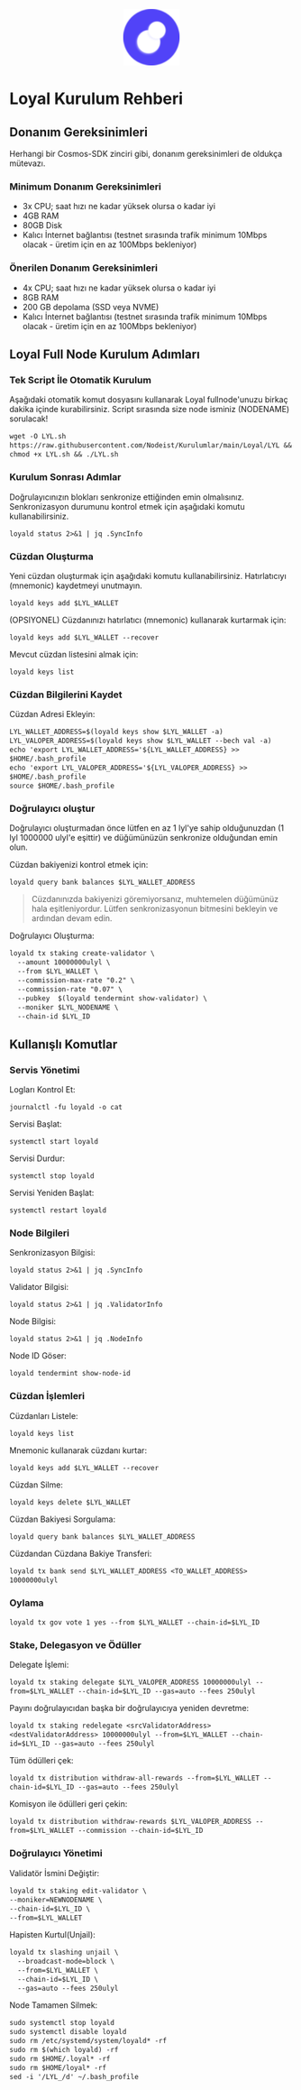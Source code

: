<p align="center">
  <img height="100" height="auto" src="https://raw.githubusercontent.com/Nodeist/Kurulumlar/main/logos/loyal.png">
</p>

# Loyal Kurulum Rehberi
## Donanım Gereksinimleri
Herhangi bir Cosmos-SDK zinciri gibi, donanım gereksinimleri de oldukça mütevazı.

### Minimum Donanım Gereksinimleri
 - 3x CPU; saat hızı ne kadar yüksek olursa o kadar iyi
 - 4GB RAM
 - 80GB Disk
 - Kalıcı İnternet bağlantısı (testnet sırasında trafik minimum 10Mbps olacak - üretim için en az 100Mbps bekleniyor)

### Önerilen Donanım Gereksinimleri
 - 4x CPU; saat hızı ne kadar yüksek olursa o kadar iyi
 - 8GB RAM
 - 200 GB depolama (SSD veya NVME)
 - Kalıcı İnternet bağlantısı (testnet sırasında trafik minimum 10Mbps olacak - üretim için en az 100Mbps bekleniyor)

## Loyal Full Node Kurulum Adımları
### Tek Script İle Otomatik Kurulum
Aşağıdaki otomatik komut dosyasını kullanarak Loyal fullnode'unuzu birkaç dakika içinde kurabilirsiniz.
Script sırasında size node isminiz (NODENAME) sorulacak!


```
wget -O LYL.sh https://raw.githubusercontent.com/Nodeist/Kurulumlar/main/Loyal/LYL && chmod +x LYL.sh && ./LYL.sh
```

### Kurulum Sonrası Adımlar

Doğrulayıcınızın blokları senkronize ettiğinden emin olmalısınız.
Senkronizasyon durumunu kontrol etmek için aşağıdaki komutu kullanabilirsiniz.
```
loyald status 2>&1 | jq .SyncInfo
```

### Cüzdan Oluşturma
Yeni cüzdan oluşturmak için aşağıdaki komutu kullanabilirsiniz. Hatırlatıcıyı (mnemonic) kaydetmeyi unutmayın.
```
loyald keys add $LYL_WALLET
```

(OPSIYONEL) Cüzdanınızı hatırlatıcı (mnemonic) kullanarak kurtarmak için:
```
loyald keys add $LYL_WALLET --recover
```

Mevcut cüzdan listesini almak için:
```
loyald keys list
```

### Cüzdan Bilgilerini Kaydet
Cüzdan Adresi Ekleyin:
```
LYL_WALLET_ADDRESS=$(loyald keys show $LYL_WALLET -a)
LYL_VALOPER_ADDRESS=$(loyald keys show $LYL_WALLET --bech val -a)
echo 'export LYL_WALLET_ADDRESS='${LYL_WALLET_ADDRESS} >> $HOME/.bash_profile
echo 'export LYL_VALOPER_ADDRESS='${LYL_VALOPER_ADDRESS} >> $HOME/.bash_profile
source $HOME/.bash_profile
```


### Doğrulayıcı oluştur
Doğrulayıcı oluşturmadan önce lütfen en az 1 lyl'ye sahip olduğunuzdan (1 lyl 1000000 ulyl'e eşittir) ve düğümünüzün senkronize olduğundan emin olun.

Cüzdan bakiyenizi kontrol etmek için:
```
loyald query bank balances $LYL_WALLET_ADDRESS
```
> Cüzdanınızda bakiyenizi göremiyorsanız, muhtemelen düğümünüz hala eşitleniyordur. Lütfen senkronizasyonun bitmesini bekleyin ve ardından devam edin.

Doğrulayıcı Oluşturma:
```
loyald tx staking create-validator \
  --amount 10000000ulyl \
  --from $LYL_WALLET \
  --commission-max-rate "0.2" \
  --commission-rate "0.07" \
  --pubkey  $(loyald tendermint show-validator) \
  --moniker $LYL_NODENAME \
  --chain-id $LYL_ID
```



## Kullanışlı Komutlar
### Servis Yönetimi
Logları Kontrol Et:
```
journalctl -fu loyald -o cat
```

Servisi Başlat:
```
systemctl start loyald
```

Servisi Durdur:
```
systemctl stop loyald
```

Servisi Yeniden Başlat:
```
systemctl restart loyald
```

### Node Bilgileri
Senkronizasyon Bilgisi:
```
loyald status 2>&1 | jq .SyncInfo
```

Validator Bilgisi:
```
loyald status 2>&1 | jq .ValidatorInfo
```

Node Bilgisi:
```
loyald status 2>&1 | jq .NodeInfo
```

Node ID Göser:
```
loyald tendermint show-node-id
```

### Cüzdan İşlemleri
Cüzdanları Listele:
```
loyald keys list
```

Mnemonic kullanarak cüzdanı kurtar:
```
loyald keys add $LYL_WALLET --recover
```

Cüzdan Silme:
```
loyald keys delete $LYL_WALLET
```

Cüzdan Bakiyesi Sorgulama:
```
loyald query bank balances $LYL_WALLET_ADDRESS
```

Cüzdandan Cüzdana Bakiye Transferi:
```
loyald tx bank send $LYL_WALLET_ADDRESS <TO_WALLET_ADDRESS> 10000000ulyl
```

### Oylama
```
loyald tx gov vote 1 yes --from $LYL_WALLET --chain-id=$LYL_ID
```

### Stake, Delegasyon ve Ödüller
Delegate İşlemi:
```
loyald tx staking delegate $LYL_VALOPER_ADDRESS 10000000ulyl --from=$LYL_WALLET --chain-id=$LYL_ID --gas=auto --fees 250ulyl
```

Payını doğrulayıcıdan başka bir doğrulayıcıya yeniden devretme:
```
loyald tx staking redelegate <srcValidatorAddress> <destValidatorAddress> 10000000ulyl --from=$LYL_WALLET --chain-id=$LYL_ID --gas=auto --fees 250ulyl
```

Tüm ödülleri çek:
```
loyald tx distribution withdraw-all-rewards --from=$LYL_WALLET --chain-id=$LYL_ID --gas=auto --fees 250ulyl
```

Komisyon ile ödülleri geri çekin:
```
loyald tx distribution withdraw-rewards $LYL_VALOPER_ADDRESS --from=$LYL_WALLET --commission --chain-id=$LYL_ID
```

### Doğrulayıcı Yönetimi
Validatör İsmini Değiştir:
```
loyald tx staking edit-validator \
--moniker=NEWNODENAME \
--chain-id=$LYL_ID \
--from=$LYL_WALLET
```

Hapisten Kurtul(Unjail):
```
loyald tx slashing unjail \
  --broadcast-mode=block \
  --from=$LYL_WALLET \
  --chain-id=$LYL_ID \
  --gas=auto --fees 250ulyl
```


Node Tamamen Silmek:
```
sudo systemctl stop loyald
sudo systemctl disable loyald
sudo rm /etc/systemd/system/loyald* -rf
sudo rm $(which loyald) -rf
sudo rm $HOME/.loyal* -rf
sudo rm $HOME/loyal* -rf
sed -i '/LYL_/d' ~/.bash_profile
```
